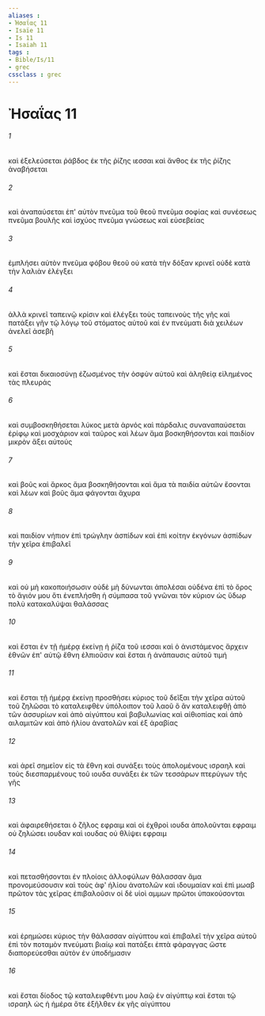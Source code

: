 ```yaml
---
aliases : 
- Ἠσαΐας 11
- Isaïe 11
- Is 11
- Isaiah 11
tags : 
- Bible/Is/11
- grec
cssclass : grec
---
```


# Ἠσαΐας 11

###### 1
καὶ ἐξελεύσεται ῥάβδος ἐκ τῆς ῥίζης ιεσσαι καὶ ἄνθος ἐκ τῆς ῥίζης ἀναβήσεται
###### 2
καὶ ἀναπαύσεται ἐπ' αὐτὸν πνεῦμα τοῦ θεοῦ πνεῦμα σοφίας καὶ συνέσεως πνεῦμα βουλῆς καὶ ἰσχύος πνεῦμα γνώσεως καὶ εὐσεβείας
###### 3
ἐμπλήσει αὐτὸν πνεῦμα φόβου θεοῦ οὐ κατὰ τὴν δόξαν κρινεῖ οὐδὲ κατὰ τὴν λαλιὰν ἐλέγξει
###### 4
ἀλλὰ κρινεῖ ταπεινῷ κρίσιν καὶ ἐλέγξει τοὺς ταπεινοὺς τῆς γῆς καὶ πατάξει γῆν τῷ λόγῳ τοῦ στόματος αὐτοῦ καὶ ἐν πνεύματι διὰ χειλέων ἀνελεῖ ἀσεβῆ
###### 5
καὶ ἔσται δικαιοσύνῃ ἐζωσμένος τὴν ὀσφὺν αὐτοῦ καὶ ἀληθείᾳ εἰλημένος τὰς πλευράς
###### 6
καὶ συμβοσκηθήσεται λύκος μετὰ ἀρνός καὶ πάρδαλις συναναπαύσεται ἐρίφῳ καὶ μοσχάριον καὶ ταῦρος καὶ λέων ἅμα βοσκηθήσονται καὶ παιδίον μικρὸν ἄξει αὐτούς
###### 7
καὶ βοῦς καὶ ἄρκος ἅμα βοσκηθήσονται καὶ ἅμα τὰ παιδία αὐτῶν ἔσονται καὶ λέων καὶ βοῦς ἅμα φάγονται ἄχυρα
###### 8
καὶ παιδίον νήπιον ἐπὶ τρώγλην ἀσπίδων καὶ ἐπὶ κοίτην ἐκγόνων ἀσπίδων τὴν χεῖρα ἐπιβαλεῖ
###### 9
καὶ οὐ μὴ κακοποιήσωσιν οὐδὲ μὴ δύνωνται ἀπολέσαι οὐδένα ἐπὶ τὸ ὄρος τὸ ἅγιόν μου ὅτι ἐνεπλήσθη ἡ σύμπασα τοῦ γνῶναι τὸν κύριον ὡς ὕδωρ πολὺ κατακαλύψαι θαλάσσας
###### 10
καὶ ἔσται ἐν τῇ ἡμέρᾳ ἐκείνῃ ἡ ῥίζα τοῦ ιεσσαι καὶ ὁ ἀνιστάμενος ἄρχειν ἐθνῶν ἐπ' αὐτῷ ἔθνη ἐλπιοῦσιν καὶ ἔσται ἡ ἀνάπαυσις αὐτοῦ τιμή
###### 11
καὶ ἔσται τῇ ἡμέρᾳ ἐκείνῃ προσθήσει κύριος τοῦ δεῖξαι τὴν χεῖρα αὐτοῦ τοῦ ζηλῶσαι τὸ καταλειφθὲν ὑπόλοιπον τοῦ λαοῦ ὃ ἂν καταλειφθῇ ἀπὸ τῶν ἀσσυρίων καὶ ἀπὸ αἰγύπτου καὶ βαβυλωνίας καὶ αἰθιοπίας καὶ ἀπὸ αιλαμιτῶν καὶ ἀπὸ ἡλίου ἀνατολῶν καὶ ἐξ ἀραβίας
###### 12
καὶ ἀρεῖ σημεῖον εἰς τὰ ἔθνη καὶ συνάξει τοὺς ἀπολομένους ισραηλ καὶ τοὺς διεσπαρμένους τοῦ ιουδα συνάξει ἐκ τῶν τεσσάρων πτερύγων τῆς γῆς
###### 13
καὶ ἀφαιρεθήσεται ὁ ζῆλος εφραιμ καὶ οἱ ἐχθροὶ ιουδα ἀπολοῦνται εφραιμ οὐ ζηλώσει ιουδαν καὶ ιουδας οὐ θλίψει εφραιμ
###### 14
καὶ πετασθήσονται ἐν πλοίοις ἀλλοφύλων θάλασσαν ἅμα προνομεύσουσιν καὶ τοὺς ἀφ' ἡλίου ἀνατολῶν καὶ ιδουμαίαν καὶ ἐπὶ μωαβ πρῶτον τὰς χεῖρας ἐπιβαλοῦσιν οἱ δὲ υἱοὶ αμμων πρῶτοι ὑπακούσονται
###### 15
καὶ ἐρημώσει κύριος τὴν θάλασσαν αἰγύπτου καὶ ἐπιβαλεῖ τὴν χεῖρα αὐτοῦ ἐπὶ τὸν ποταμὸν πνεύματι βιαίῳ καὶ πατάξει ἑπτὰ φάραγγας ὥστε διαπορεύεσθαι αὐτὸν ἐν ὑποδήμασιν
###### 16
καὶ ἔσται δίοδος τῷ καταλειφθέντι μου λαῷ ἐν αἰγύπτῳ καὶ ἔσται τῷ ισραηλ ὡς ἡ ἡμέρα ὅτε ἐξῆλθεν ἐκ γῆς αἰγύπτου
